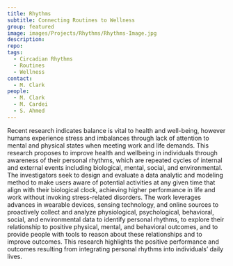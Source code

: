 ```yaml
---
title: Rhythms
subtitle: Connecting Routines to Wellness
group: featured
image: images/Projects/Rhythms/Rhythms-Image.jpg
description: 
repo:
tags:
  - Circadian Rhythms
  - Routines
  - Wellness
contact:
  - M. Clark
people: 
  - M. Clark
  - M. Cardei
  - S. Ahmed 
---
```

  
Recent research indicates balance is vital to health and well-being, however humans experience stress and imbalances through lack of attention to mental and physical states when meeting work and life demands. This research proposes to improve health and wellbeing in individuals through awareness of their personal rhythms, which are repeated cycles of internal and external events including biological, mental, social, and environmental. The investigators seek to design and evaluate a data analytic and modeling method to make users aware of potential activities at any given time that align with their biological clock, achieving higher performance in life and work without invoking stress-related disorders. The work leverages advances in wearable devices, sensing technology, and online sources to proactively collect and analyze physiological, psychological, behavioral, social, and environmental data to identify personal rhythms, to explore their relationship to positive physical, mental, and behavioral outcomes, and to provide people with tools to reason about these relationships and to improve outcomes. This research highlights the positive performance and outcomes resulting from integrating personal rhythms into individuals’ daily lives.
